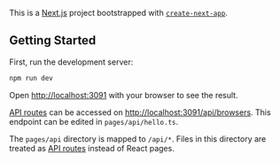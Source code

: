 This is a [Next.js](https://nextjs.org/) project bootstrapped with [`create-next-app`](https://github.com/vercel/next.js/tree/canary/packages/create-next-app).

## Getting Started

First, run the development server:

```bash
npm run dev
```

Open [http://localhost:3091](http://localhost:3091) with your browser to see the result.

[API routes](https://nextjs.org/docs/api-routes/introduction) can be accessed on [http://localhost:3091/api/browsers](http://localhost:3091/api/browsers). This endpoint can be edited in `pages/api/hello.ts`.

The `pages/api` directory is mapped to `/api/*`. Files in this directory are treated as [API routes](https://nextjs.org/docs/api-routes/introduction) instead of React pages.
